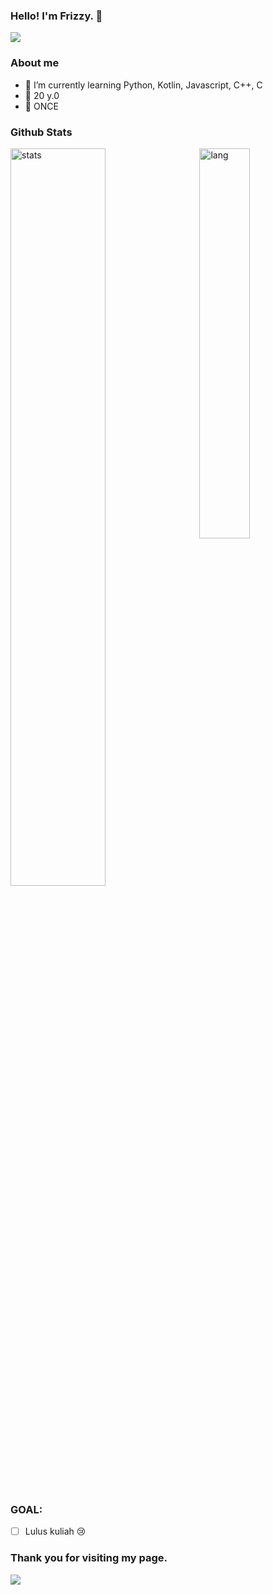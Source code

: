 ### Hello! I'm Frizzy. 👋

<img src="https://telegra.ph/file/faf2132ad7b8ad41f3d85.mp4"/>

### About me
- 🌱 I’m currently learning Python, Kotlin, Javascript, C++, C
- 🐧 20 y.0
- 🍭 ONCE

### Github Stats
<p>
  <img width="55%" alt="stats" src="https://github-readme-stats.vercel.app/api?username=minaricious&count_private=true&show_icons=true&hide_border=true&theme=nightowl">
  <img width="40%" align="right" alt="lang" src="https://github-readme-stats.vercel.app/api/top-langs/?username=minaricious&layout=compact&hide_border=true&langs_count=5&theme=nightowl" />
</p>

### GOAL:
- [ ] Lulus kuliah :cry:

### Thank you for visiting my page.

<img src="https://imgur.com/AmbcMau"/>

